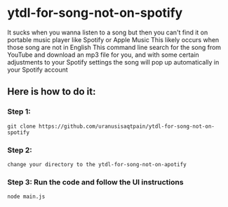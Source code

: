 # ytdl-for-song-not-on-spotify
It sucks when you wanna listen to a song but then you can't find it on portable music player like Spotify or Apple Music
This likely occurs when those song are not in English
This command line search for the song from YouTube and download an mp3 file for you, and with some certain adjustments to your Spotify settings the song will pop up automatically in your Spotify account
## Here is how to do it:
### Step 1:
```git clone https://github.com/uranusisaqtpain/ytdl-for-song-not-on-spotify```
### Step 2:
```change your directory to the ytdl-for-song-not-on-apotify```
### Step 3: Run the code and follow the UI instructions
```node main.js```